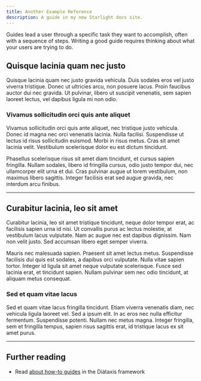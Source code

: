 ```yaml
---
title: Another Example Reference
description: A guide in my new Starlight docs site.
---
```



Guides lead a user through a specific task they want to accomplish, often with a sequence of steps.
Writing a good guide requires thinking about what your users are trying to do.

## Quisque lacinia quam nec justo
Quisque lacinia quam nec justo gravida vehicula. Duis sodales eros vel justo viverra tristique. Donec ut ultricies arcu, non posuere lacus. Proin faucibus auctor dui nec gravida. Ut pulvinar, libero ut suscipit venenatis, sem sapien laoreet lectus, vel dapibus ligula mi non odio.

### Vivamus sollicitudin orci quis ante aliquet
Vivamus sollicitudin orci quis ante aliquet, nec tristique justo vehicula. Donec id magna nec orci venenatis lacinia. Nulla facilisi. Suspendisse ut lectus id risus sollicitudin euismod. Morbi in risus metus. Cras sit amet lacinia velit. Vestibulum scelerisque dolor eu est dictum tincidunt.

Phasellus scelerisque risus sit amet diam tincidunt, et cursus sapien fringilla. Nullam sodales, libero id fringilla cursus, odio justo tempor dui, nec ullamcorper elit urna et dui. Cras pulvinar augue ut lorem vestibulum, non maximus libero sagittis. Integer facilisis erat sed augue gravida, nec interdum arcu finibus.

---


## Curabitur lacinia, leo sit amet
Curabitur lacinia, leo sit amet tristique tincidunt, neque dolor tempor erat, ac facilisis sapien urna id nisi. Ut convallis purus ac lectus molestie, at vestibulum lacus vulputate. Nam ac augue nec est dapibus dignissim. Nam non velit justo. Sed accumsan libero eget semper viverra.

Mauris nec malesuada sapien. Praesent sit amet lectus metus. Suspendisse facilisis dui quis est sodales, a dapibus orci vulputate. Nulla vitae sapien tortor. Integer id ligula sit amet neque vulputate scelerisque. Fusce sed lacinia erat, et tincidunt sapien. Nullam pulvinar sem nec odio tincidunt, at aliquam metus consequat.

### Sed et quam vitae lacus
Sed et quam vitae lacus fringilla tincidunt. Etiam viverra venenatis diam, nec vehicula ligula laoreet vel. Sed a ipsum elit. In ac eros nec nulla efficitur fermentum. Suspendisse potenti. Nullam nec metus magna. Integer fringilla, sem et fringilla tempus, sapien risus sagittis erat, id tristique lacus ex sit amet purus.

---




## Further reading

- Read [about how-to guides](https://diataxis.fr/how-to-guides/) in the Diátaxis framework

